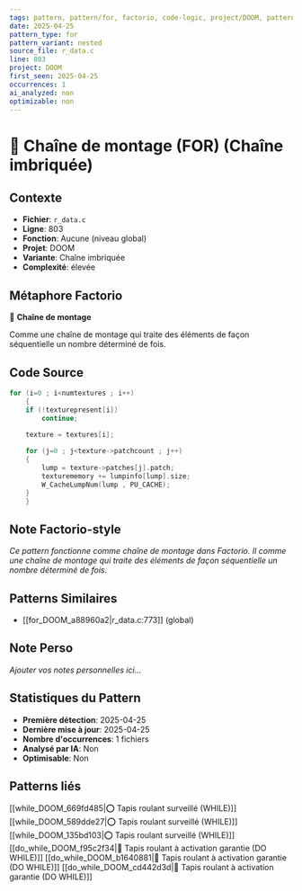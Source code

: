 ```yaml
---
tags: pattern, pattern/for, factorio, code-logic, project/DOOM, pattern/variant/nested
date: 2025-04-25
pattern_type: for
pattern_variant: nested
source_file: r_data.c
line: 803
project: DOOM
first_seen: 2025-04-25
occurrences: 1
ai_analyzed: non
optimizable: non
---
```


# 🔄 Chaîne de montage (FOR) (Chaîne imbriquée)

## Contexte
- **Fichier**: `r_data.c`
- **Ligne**: 803
- **Fonction**: Aucune (niveau global)
- **Projet**: DOOM
- **Variante**: Chaîne imbriquée
- **Complexité**: élevée

## Métaphore Factorio
🔄 **Chaîne de montage**

Comme une chaîne de montage qui traite des éléments de façon séquentielle un nombre déterminé de fois.

## Code Source
```c
for (i=0 ; i<numtextures ; i++)
    {
	if (!texturepresent[i])
	    continue;

	texture = textures[i];
	
	for (j=0 ; j<texture->patchcount ; j++)
	{
	    lump = texture->patches[j].patch;
	    texturememory += lumpinfo[lump].size;
	    W_CacheLumpNum(lump , PU_CACHE);
	}
    }
```

## Note Factorio-style
*Ce pattern fonctionne comme chaîne de montage dans Factorio. Il comme une chaîne de montage qui traite des éléments de façon séquentielle un nombre déterminé de fois.*

## Patterns Similaires
- [[for_DOOM_a88960a2|r_data.c:773]] (global)

## Note Perso
*Ajouter vos notes personnelles ici...*

## Statistiques du Pattern
- **Première détection**: 2025-04-25
- **Dernière mise à jour**: 2025-04-25
- **Nombre d'occurrences**: 1 fichiers
- **Analysé par IA**: Non
- **Optimisable**: Non

## Patterns liés
[[while_DOOM_669fd485|⭕ Tapis roulant surveillé (WHILE)]]
[[while_DOOM_589dde27|⭕ Tapis roulant surveillé (WHILE)]]
[[while_DOOM_135bd103|⭕ Tapis roulant surveillé (WHILE)]]
[[do_while_DOOM_f95c2f34|🔄 Tapis roulant à activation garantie (DO WHILE)]]
[[do_while_DOOM_b1640881|🔄 Tapis roulant à activation garantie (DO WHILE)]]
[[do_while_DOOM_cd442d3d|🔄 Tapis roulant à activation garantie (DO WHILE)]]
